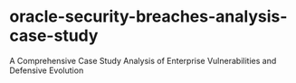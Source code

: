 # oracle-security-breaches-analysis-case-study
A Comprehensive Case Study Analysis of Enterprise Vulnerabilities and Defensive Evolution
